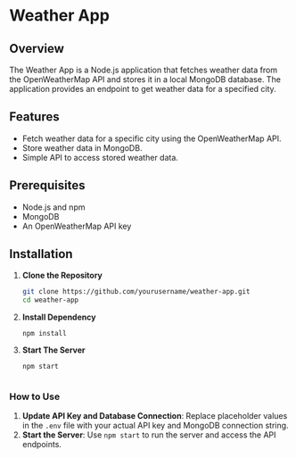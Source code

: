 # Weather App

## Overview

The Weather App is a Node.js application that fetches weather data from the OpenWeatherMap API and stores it in a local MongoDB database. The application provides an endpoint to get weather data for a specified city.

## Features

- Fetch weather data for a specific city using the OpenWeatherMap API.
- Store weather data in MongoDB.
- Simple API to access stored weather data.

## Prerequisites

- Node.js and npm
- MongoDB
- An OpenWeatherMap API key

## Installation

1. **Clone the Repository**

   ```bash
   git clone https://github.com/yourusername/weather-app.git
   cd weather-app
2. **Install Dependency**
    ```
    npm install

3. **Start The Server**
    ```
    npm start


### How to Use

1. **Update API Key and Database Connection**: Replace placeholder values in the `.env` file with your actual API key and MongoDB connection string.
2. **Start the Server**: Use `npm start` to run the server and access the API endpoints.


